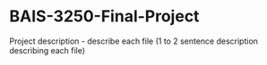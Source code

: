 # BAIS-3250-Final-Project

Project description - describe each file (1 to 2 sentence description describing each file)
